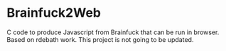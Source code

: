 # Brainfuck2Web
C code to produce Javascript from Brainfuck that can be run in browser. Based on rdebath work.
This project is not going to be updated.
